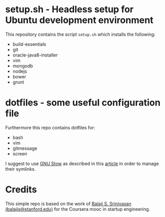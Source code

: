 # setup.sh - Headless setup for Ubuntu development environment
This repository contains the script `setup.sh` which installs the following:

* build-essentials
* git
* oracle-java8-installer
* vim
* mongodb
* nodejs
* bower
* grunt

# dotfiles - some useful configuration file
Furthermore  this repo contains dotfiles for:

* bash
* vim
* gitmessage
* screen

I suggest to use [GNU Stow](https://www.gnu.org/software/stow/) as described
in this
[article](http://brandon.invergo.net/news/2012-05-26-using-gnu-stow-to-manage-your-dotfiles.html)
in order to manage their symlinks.

# Credits
This simple repo is based on the work of [Balaji S. Srinivasan
(balajis@stanford.edu)](https://github.com/startup-class/setup)
for the Coursera mooc in startup engineering.
